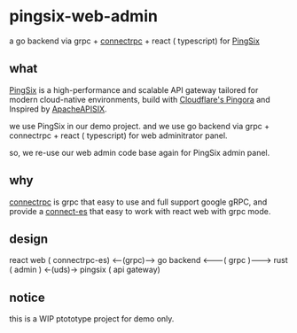 # pingsix-web-admin

a go backend via grpc + [connectrpc](https://github.com/connectrpc) + react ( typescript) for [PingSix](https://github.com/zhu327/pingsix) 


## what

[PingSix](https://github.com/zhu327/pingsix) is a high-performance and scalable API gateway tailored for modern cloud-native environments, 
build with  [Cloudflare's Pingora](https://github.com/cloudflare/pingora) and Inspired by [ApacheAPISIX](https://apisix.apache.org/).

we use PingSix in our demo project.  and we use go backend via grpc + connectrpc + react ( typescript) for web adminitrator panel.

so, we re-use our web admin code base again for PingSix admin panel.

## why

[connectrpc](https://github.com/connectrpc) is grpc that easy to use and full support google gRPC, and provide a [connect-es](https://github.com/connectrpc/connect-es) that easy to work with react web with grpc mode.



## design

react web ( connectrpc-es) <--(grpc)-->  go backend <---( grpc )---> rust ( admin ) <-(uds)-> pingsix ( api gateway)






## notice

this is a WIP ptototype project for demo only.

